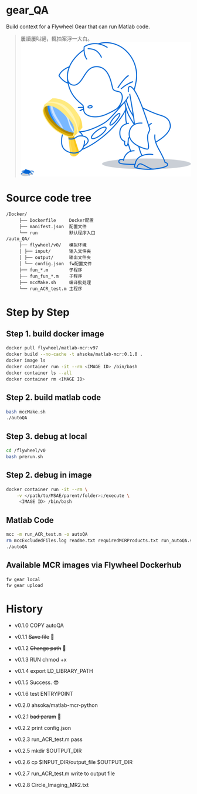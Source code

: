 # gear_QA
Build context for a Flywheel Gear that can run Matlab code.
> 屢讀屢叫絕，輒拍案浮一大白。 ![image](img/looking.svg)

# Source code tree
```
/Docker/
     ├── Dockerfile     Docker配置
     ├── manifest.json  配置文件
     └── run            默认程序入口
/auto_QA/
     ├── flywheel/v0/   模拟环境
     │ ├── input/       输入文件夹
     │ ├── output/      输出文件夹
     │ └── config.json  fw配置文件
     ├── fun_*.m        子程序
     ├── fun_fun_*.m    子程序
     ├── mccMake.sh     编译批处理
     └── run_ACR_test.m 主程序
```
# Step by Step
## Step 1. build docker image
```bash
docker pull flywheel/matlab-mcr:v97
docker build --no-cache -t ahsoka/matlab-mcr:0.1.0 .
docker image ls
docker container run -it --rm <IMAGE ID> /bin/bash
docker container ls --all
docker container rm <IMAGE ID>
```
## Step 2. build matlab code
```bash
bash mccMake.sh
./autoQA
```
## Step 3. debug at local
```bash
cd /flywheel/v0
bash prerun.sh
```
## Step 2. debug in image
```bash
docker container run -it --rm \
    -v </path/to/MSAE/parent/folder>:/execute \
     <IMAGE ID> /bin/bash
```
## Matlab Code
```bash
mcc -m run_ACR_test.m -o autoQA
rm mccExcludedFiles.log readme.txt requiredMCRProducts.txt run_autoQA.sh 
./autoQA
```

## Available MCR images via Flywheel Dockerhub
```bash
fw gear local
fw gear upload
```

# History
  * v0.1.0 COPY autoQA
  * v0.1.1 ~~Save file~~ :shit:
  * v0.1.2 ~~Change path~~ :shit:
  * v0.1.3 RUN chmod +x
  * v0.1.4 export LD_LIBRARY_PATH
  * v0.1.5 Success. :sunglasses:
  * v0.1.6 test ENTRYPOINT

  * v0.2.0 ahsoka/matlab-mcr-python
  * v0.2.1 ~~bad param~~ :shit:
  * v0.2.2 print config.json
  * v0.2.3 run_ACR_test.m pass
  * v0.2.5 mkdir $OUTPUT_DIR
  * v0.2.6 cp $INPUT_DIR/output_file $OUTPUT_DIR
  * v0.2.7 run_ACR_test.m write to output file
  * v0.2.8 Circle_Imaging_MR2.txt
